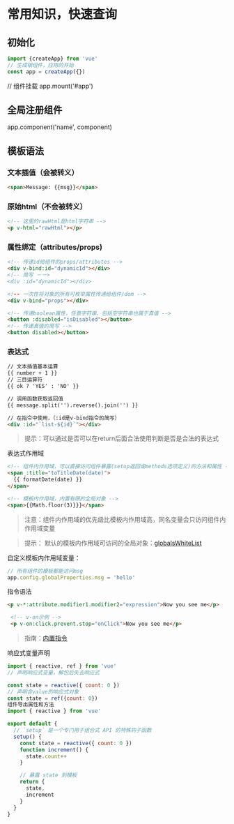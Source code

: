 # 常用知识，快速查询
## 初始化
```js
import {createApp} from 'vue'
// 生成根组件，应用的开始
const app = createApp({})
```
// 组件挂载
app.mount('#app')
## 全局注册组件
app.component('name', component)
## 模板语法
### 文本插值（会被转义）
```html
<span>Message: {{msg}}</span>
```
### 原始html（不会被转义）
```html
<!-- 这里的rawHtml是html字符串 -->
<p v-html="rawHtml"></p>
```
### 属性绑定（attributes/props)
```html
<!-- 传递id给组件的props/attributes -->
<div v-bind:id="dynamicId"></div>
<!-- 简写 －－>
<div :id="dynamicId"></div>

<!-- 一次性将对象的所有可枚举属性传递给组件/dom -->
<div v-bind="props"></div>

<!-- 传递boolean属性，任意字符串、包括空字符串也属于真值 -->
<button :disabled="isDisabled"></button>
<!-- 传递真值的简写 -->
<button disabled></button>
```
### 表达式
```html
// 文本插值基本运算
{{ number + 1 }}
// 三目运算符
{{ ok ? 'YES' : 'NO' }}

// 调用函数获取返回值
{{ message.split('').reverse().join('') }}

// 在指令中使用，（:id是v-bind指令的简写）
<div :id="`list-${id}`"></div> 
```
> 提示：可以通过是否可以在return后面合法使用判断是否是合法的表达式

表达式作用域
```html
<!-- 组件内作用域，可以直接访问组件暴露(setup返回或methods选项定义)的方法和属性 -->
<span :title="toTitleDate(date)">
  {{ formatDate(date) }}
</span>

<!-- 模板内作用域，内置有限的全局对象 -->
<span>{{Math.floor(3)}}}</span>
```
> 注意：组件内作用域的优先级比模板内作用域高，同名变量会只访问组件内作用域变量

> 提示：
默认的模板内作用域可访问的全局对象：[globalsWhiteList](https://github.com/vuejs/core/blob/main/packages/shared/src/globalsWhitelist.ts#L3)

自定义模板内作用域变量：
```js
// 所有组件的模板都能访问msg
app.config.globalProperties.msg = 'hello'
```
指令语法
```html
<p v-*:attribute.modifier1.modifier2="expression">Now you see me</p>

 <!-- v-on示例 -->
 <p v-on:click.prevent.stop="onClick">Now you see me</p>
```
> 指南：[内置指令](https://cn.vuejs.org/api/built-in-directives.html)

响应式变量声明
```js
import { reactive, ref } from 'vue'
// 声明响应式变量，解包后失去响应式

const state = reactive({ count: 0 })
// 声明含value的响应式对象
const state = ref({count: 0})
组件导出属性和方法
import { reactive } from 'vue'

export default {
  // `setup` 是一个专门用于组合式 API 的特殊钩子函数
  setup() {
    const state = reactive({ count: 0 })
    function increment() {
      state.count++
    }

    // 暴露 state 到模板
    return {
      state,
      increment
    }
  }
}
```